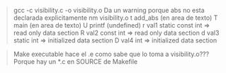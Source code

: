 > gcc -c visibility.c -o visibility.o
Da un warning porque abs no esta declarada explicitamente
> nm visibility.o
t add_abs (en area de texto)
T main (en area de texto)
U printf (undefined)
r val1 static const int => read only data section
R val2 const int => read only data section
d val3 static int => initialized data section
D val4 int => initialized data section

> Make executable
hace el .e 
como sabe que lo toma a visibility.o??? Porque hay un *.c en SOURCE de Makefile
